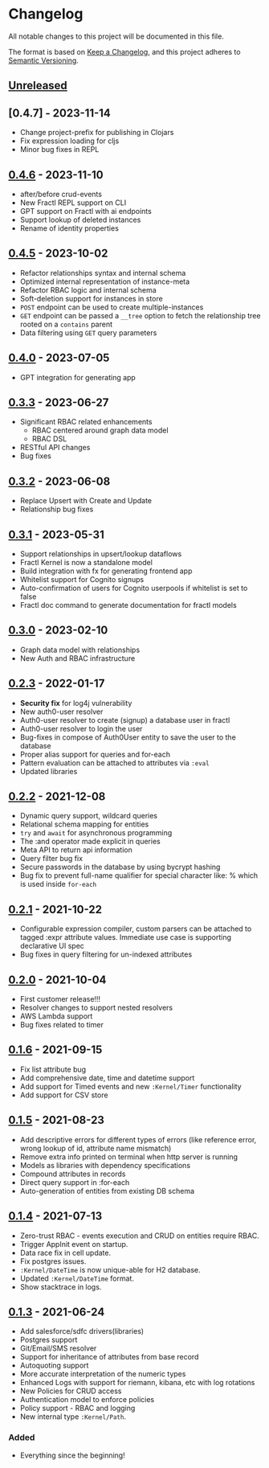 # Changelog

All notable changes to this project will be documented in this file.

The format is based on [Keep a Changelog](https://keepachangelog.com/en/1.0.0/),
and this project adheres to [Semantic Versioning](https://semver.org/spec/v2.0.0.html).

## [Unreleased]

## [0.4.7] - 2023-11-14

- Change project-prefix for publishing in Clojars
- Fix expression loading for cljs
- Minor bug fixes in REPL

## [0.4.6] - 2023-11-10

- after/before crud-events
- New Fractl REPL support on CLI
- GPT support on Fractl with ai endpoints
- Support lookup of deleted instances
- Rename of identity properties

## [0.4.5] - 2023-10-02

- Refactor relationships syntax and internal schema
- Optimized internal representation of instance-meta
- Refactor RBAC logic and internal schema
- Soft-deletion support for instances in store
- `POST` endpoint can be used to create multiple-instances
- `GET` endpoint can be passed a `__tree` option to fetch the relationship tree rooted on a `contains` parent
- Data filtering using `GET` query parameters

## [0.4.0] - 2023-07-05

- GPT integration for generating app

## [0.3.3] - 2023-06-27

- Significant RBAC related enhancements
  - RBAC centered around graph data model
  - RBAC DSL
- RESTful API changes
- Bug fixes

## [0.3.2] - 2023-06-08

- Replace Upsert with Create and Update
- Relationship bug fixes

## [0.3.1] - 2023-05-31

- Support relationships in upsert/lookup dataflows
- Fractl Kernel is now a standalone model
- Build integration with fx for generating frontend app
- Whitelist support for Cognito signups
- Auto-confirmation of users for Cognito userpools if whitelist is set to false
- Fractl doc command to generate documentation for fractl models

## [0.3.0] - 2023-02-10

- Graph data model with relationships
- New Auth and RBAC infrastructure

## [0.2.3] - 2022-01-17

- **Security fix** for log4j vulnerability
- New auth0-user resolver
- Auth0-user resolver to create (signup) a database user in fractl
- Auth0-user resolver to login the user
- Bug-fixes in compose of Auth0User entity to save the user to the database
- Proper alias support for queries and for-each
- Pattern evaluation can be attached to attributes via `:eval`
- Updated libraries

## [0.2.2] - 2021-12-08

- Dynamic query support, wildcard queries
- Relational schema mapping for entities
- `try` and `await` for asynchronous programming
- The :and operator made explicit in queries
- Meta API to return api information
- Query filter bug fix
- Secure passwords in the database by using bycrypt hashing
- Bug fix to prevent full-name qualifier for special character like: %
  which is used inside `for-each`

## [0.2.1] - 2021-10-22

- Configurable expression compiler, custom parsers can be attached to tagged :expr attribute values.
  Immediate use case is supporting declarative UI spec
- Bug fixes in query filtering for un-indexed attributes

## [0.2.0] - 2021-10-04

- First customer release!!!
- Resolver changes to support nested resolvers
- AWS Lambda support
- Bug fixes related to timer

## [0.1.6] - 2021-09-15

- Fix list attribute bug
- Add comprehensive date, time and datetime support
- Add support for Timed events and new `:Kernel/Timer` functionality
- Add support for CSV store

## [0.1.5] - 2021-08-23

- Add descriptive errors for different types of errors (like reference error, wrong lookup of id, attribute name mismatch)
- Remove extra info printed on terminal when http server is running
- Models as libraries with dependency specifications
- Compound attributes in records
- Direct query support in :for-each
- Auto-generation of entities from existing DB schema

## [0.1.4] - 2021-07-13

- Zero-trust RBAC - events execution and CRUD on entities require RBAC.
- Trigger AppInit event on startup.
- Data race fix in cell update.
- Fix postgres issues.
- `:Kernel/DateTime` is now unique-able for H2 database.
- Updated `:Kernel/DateTime` format.
- Show stacktrace in logs.

## [0.1.3] - 2021-06-24

- Add salesforce/sdfc drivers(libraries)
- Postgres support
- Git/Email/SMS resolver
- Support for inheritance of attributes from base record
- Autoquoting support
- More accurate interpretation of the numeric types
- Enhanced Logs with support for riemann, kibana, etc with log rotations
- New Policies for CRUD access
- Authentication model to enforce policies
- Policy support - RBAC and logging
- New internal type `:Kernel/Path`.

### Added

- Everything since the beginning!

[Unreleased]: https://github.com/fractl-io/fractl/compare/0.4.6...HEAD
[0.4.6]: https://github.com/fractl-io/fractl/compare/0.4.5...0.4.6
[0.4.5]: https://github.com/fractl-io/fractl/compare/0.4.0...0.4.5
[0.4.0]: https://github.com/fractl-io/fractl/compare/0.3.3...0.4.0
[0.3.3]: https://github.com/fractl-io/fractl/compare/0.3.2...0.3.3
[0.3.2]: https://github.com/fractl-io/fractl/compare/0.3.1...0.3.2
[0.3.1]: https://github.com/fractl-io/fractl/compare/0.3.0...0.3.1
[0.3.0]: https://github.com/fractl-io/fractl/compare/0.2.3...0.3.0
[0.2.3]: https://github.com/fractl-io/fractl/compare/0.2.2...0.2.3
[0.2.2]: https://github.com/fractl-io/fractl/compare/0.2.1...0.2.2
[0.2.1]: https://github.com/fractl-io/fractl/compare/0.2.0...0.2.1
[0.2.0]: https://github.com/fractl-io/fractl/compare/0.1.6...0.2.0
[0.1.6]: https://github.com/fractl-io/fractl/compare/0.1.5...0.1.6
[0.1.5]: https://github.com/fractl-io/fractl/compare/0.1.4...0.1.5
[0.1.4]: https://github.com/fractl-io/fractl/compare/0.1.3...0.1.4
[0.1.3]: https://github.com/fractl-io/fractl/compare/v0.1.2...0.1.3
